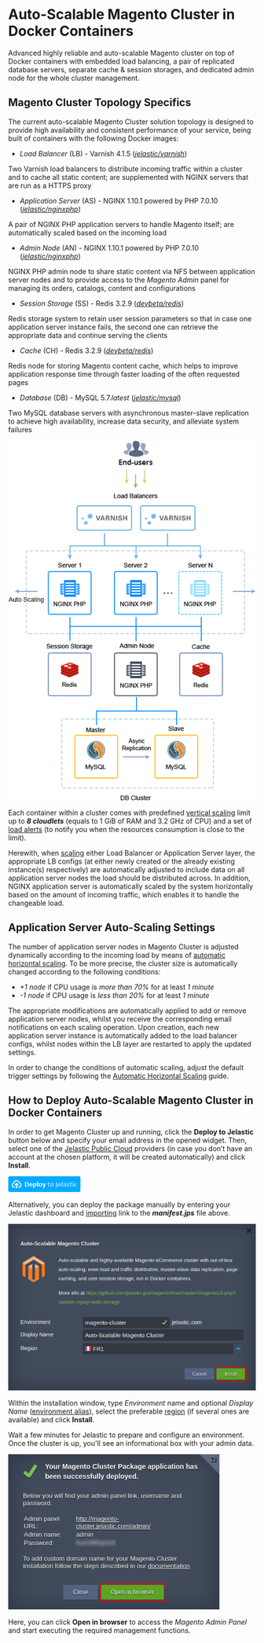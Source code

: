 # Auto-Scalable Magento Cluster in Docker Containers

Advanced highly reliable and auto-scalable Magento cluster on top of Docker containers with embedded load balancing, a pair of replicated database servers, separate cache & session storages, and dedicated admin node for the whole cluster management.


## Magento Cluster Topology Specifics

The current auto-scalable Magento Cluster solution topology is designed to provide high availability and consistent performance of your service, being built of containers with the following Docker images:

* _Load Balancer_ (LB) - Varnish 4.1.5 (_[jelastic/varnish](https://hub.docker.com/r/jelastic/varnish/)_)

Two Varnish load balancers to distribute incoming traffic within a cluster and to cache all static content; are supplemented with NGINX servers that are run as a HTTPS proxy


* _Application Server_ (AS) -  NGINX 1.10.1 powered by PHP 7.0.10 (_[jelastic/nginxphp](https://hub.docker.com/r/jelastic/nginxphp/)_)

A pair of NGINX PHP application servers to handle Magento itself; are automatically scaled based on the incoming load


* _Admin Node_ (AN) - NGINX 1.10.1 powered by PHP 7.0.10 (_[jelastic/nginxphp](https://hub.docker.com/r/jelastic/nginxphp/)_)

NGINX PHP admin node to share static content via NFS between application server nodes and to provide access to the *Magento Admin* panel for managing its orders, catalogs, content and configurations

* _Session Storage_ (SS) - Redis 3.2.9 (_[devbeta/redis](https://hub.docker.com/r/devbeta/redis/tags/)_)

Redis storage system to retain user session parameters so that in case one application server instance fails, the second one can retrieve the appropriate data  and continue serving the clients  

* _Cache_ (CH) - Redis 3.2.9 (_[devbeta/redis](https://hub.docker.com/r/devbeta/redis/tags/)_)

Redis node for storing Magento content cache, which helps to improve application response time through faster loading of the often requested pages

* _Database_ (DB) - MySQL 5.7._latest_ (_[jelastic/mysql](https://hub.docker.com/r/jelastic/mysql/)_)

Two MySQL database servers with asynchronous master-slave replication to  achieve high availability, increase data security, and alleviate system failures

![magento-topology](images/magento-topology.png)

Each container within a cluster comes with predefined [vertical scaling](https://docs.jelastic.com/automatic-vertical-scaling) limit up to _**8 cloudlets**_ (equals to 1 GiB of RAM and 3.2 GHz of CPU) and a set of [load alerts](https://docs.jelastic.com/load-alerts) (to notify you when the resources consumption is close to the limit).

Herewith, when [scaling](https://docs.jelastic.com/multi-nodes) either Load Balancer or Application Server layer, the appropriate LB configs (at either newly created or the already existing instance(s) respectively) are automatically adjusted to include data on all application server nodes the load should be distributed across. In addition, NGINX application server is automatically scaled by the system horizontally based on the amount of incoming traffic, which enables it to handle the changeable load.

## Application Server Auto-Scaling Settings

The number of application server nodes in Magento Cluster is adjusted dynamically according to the incoming load by means of [automatic horizontal scaling](https://docs.jelastic.com/automatic-horizontal-scaling). To be more precise, the cluster size is automatically changed according to the following conditions:

* _+1 node_ if CPU usage is _more than 70%_ for at least _1 minute_
* _-1 node_ if CPU usage is _less than 20%_ for at least _1 minute_

The appropriate modifications are automatically applied to add or remove application server nodes, whilst you receive the corresponding email notifications on each scaling operation. Upon creation, each new application server instance is automatically added to the load balancer configs, whilst nodes within the LB layer are restarted to apply the updated settings.

In order to change the conditions of automatic scaling, adjust the default trigger settings by following the [Automatic Horizontal Scaling](https://docs.jelastic.com/automatic-horizontal-scaling) guide.


## How to Deploy Auto-Scalable Magento Cluster in Docker Containers

In order to get Magento Cluster up and running, click the **Deploy to Jelastic** button below and specify your email address in the opened widget. Then, select one of the [Jelastic Public Cloud](https://jelastic.cloud/) providers (in case you don’t have an account at the chosen platform, it will be created automatically) and click **Install**.

[![Deploy](images/deploy-to-jelastic.png)](https://jelastic.com/install-application/?manifest=https://raw.githubusercontent.com/jelastic-jps/magento/master/magento19-php7-varnish-mysql-redis-storage/manifest.jps)

Alternatively, you can deploy the package manually by entering your Jelastic dashboard and [importing](https://docs.jelastic.com/environment-import) link to the _**manifest.jps**_ file above.

![magento-install](images/magento-install.png)

Within the installation window, type _Environment_ name and optional _Display Name_ ([environment alias](https://docs.jelastic.com/environment-aliases)), select the preferable [region](https://docs.jelastic.com/environment-regions) (if several ones are available) and click **Install**.

Wait a few minutes for Jelastic to prepare and configure an environment. Once the cluster is up, you'll see an informational box with your admin data.

![magento-installed](images/magento-installed.png)

Here, you can click **Open in browser** to access the _Magento Admin Panel_ and start executing the required management functions.
